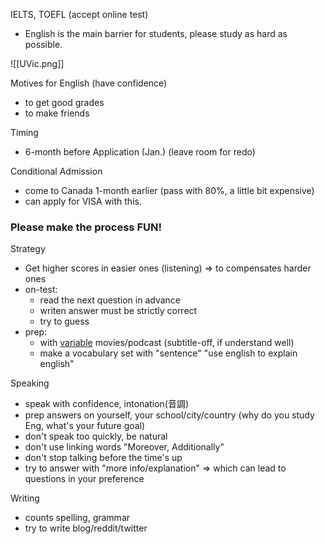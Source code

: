 
IELTS, TOEFL (accept online test)
- English is the main barrier for students,
  please study as hard as possible.

![[UVic.png]]

Motives for English (have confidence)
- to get good grades
- to make friends

Timing
- 6-month before Application (Jan.) 
  (leave room for redo)

Conditional Admission
- come to Canada 1-month earlier
  (pass with 80%, a little bit expensive)
- can apply for VISA with this.


### Please make the process FUN!


Strategy
- Get higher scores in easier ones (listening)
  => to compensates harder ones
- on-test:
	- read the next question in advance
	- writen answer must be strictly correct
	- try to guess
- prep: 
	- with <u>variable</u> movies/podcast
	  (subtitle-off, if understand well)
	- make a vocabulary set with "sentence"
	  "use english to explain english"

Speaking
- speak with confidence, intonation(音調)
- prep answers on yourself, your school/city/country
  (why do you study Eng, what's your future goal)
- don't speak too quickly, be natural
- don't use linking words "Moreover, Additionally" 
- don't stop talking before the time's up
- try to answer with "more info/explanation"
  => which can lead to questions in your preference

Writing
- counts spelling, grammar
- try to write blog/reddit/twitter